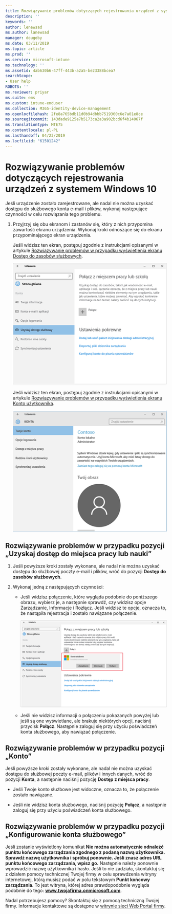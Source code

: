 ```yaml
---
title: Rozwiązywanie problemów dotyczących rejestrowania urządzeń z systemem Windows 10 | Microsoft Docs
description: ''
keywords: ''
author: lenewsad
ms.author: lanewsad
manager: dougeby
ms.date: 03/11/2019
ms.topic: article
ms.prod: ''
ms.service: microsoft-intune
ms.technology: ''
ms.assetid: 4ab630b6-47ff-443b-a2a5-be23388bcea7
searchScope:
- User help
ROBOTS: ''
ms.reviewer: priyar
ms.suite: ems
ms.custom: intune-enduser
ms.collection: M365-identity-device-management
ms.openlocfilehash: 2fe8a765bdb11d0b94dbbb7519360c6e7a01e8ce
ms.sourcegitcommit: 143dade9125e7b5173ca2a3a902bcd6f4b14067f
ms.translationtype: MTE75
ms.contentlocale: pl-PL
ms.lasthandoff: 04/23/2019
ms.locfileid: "61501242"
---
```

# <a name="troubleshoot-your-windows-10-device-enrollment"></a>Rozwiązywanie problemów dotyczących rejestrowania urządzeń z systemem Windows 10
Jeśli urządzenie zostało zarejestrowane, ale nadal nie można uzyskać dostępu do służbowego konta e-mail i plików, wykonaj następujące czynności w celu rozwiązania tego problemu.  

1.  Przyjrzyj się obu ekranom i zastanów się, który z nich przypomina zawartość ekranu urządzenia. Wykonaj kroki odnoszące się do ekranu przypominającego ekran urządzenia.

    Jeśli widzisz ten ekran, postępuj zgodnie z instrukcjami opisanymi w artykule [Rozwiązywanie problemów w przypadku wyświetlenia ekranu Dostęp do zasobów służbowych](#troubleshooting-steps-to-follow-if-you-see-access-work-or-school).

    ![settings-accounts-access-work-or-school](./media/w10-enroll-rs1-connect-to-work-or-school.png)

    Jeśli widzisz ten ekran, postępuj zgodnie z instrukcjami opisanymi w artykule [Rozwiązywanie problemów w przypadku wyświetlenia ekranu Konto użytkownika](#troubleshooting-steps-to-follow-if-you-see-your-account).

    ![settings-accounts-your-account](./media/W10-enroll-2-accounts-your-account.png)

## <a name="troubleshooting-steps-to-follow-if-you-see-access-work-or-school"></a>Rozwiązywanie problemów w przypadku pozycji „Uzyskaj dostęp do miejsca pracy lub nauki”

1. Jeśli powyższe kroki zostały wykonane, ale nadal nie można uzyskać dostępu do służbowej poczty e-mail i plików, wróć do pozycji **Dostęp do zasobów służbowych**.

2. Wykonaj jedną z następujących czynności:

   - Jeśli widzisz połączenie, które wygląda podobnie do poniższego obrazu, wybierz je, a następnie sprawdź, czy widzisz opcje Zarządzanie, Informacje i Rozłącz. Jeśli widzisz te opcje, oznacza to, że nastąpiła rejestracja i zostało nawiązane połączenie.

     ![validate-successful-enrollment](./media/w10-enroll-rs1-validate-successful-enrollment.png)

   - Jeśli nie widzisz informacji o połączeniu pokazanych powyżej lub jeśli są one wyświetlane, ale brakuje niektórych opcji, naciśnij przycisk **Połącz**. Następnie zaloguj się przy użyciu poświadczeń konta służbowego, aby nawiązać połączenie.  

## <a name="troubleshooting-steps-to-follow-if-you-see-your-account"></a>Rozwiązywanie problemów w przypadku pozycji „Konto”

Jeśli powyższe kroki zostały wykonane, ale nadal nie można uzyskać dostępu do służbowej poczty e-mail, plików i innych danych, wróć do pozycji **Konta**, a następnie naciśnij pozycję **Dostęp z miejsca pracy**.

- Jeśli Twoje konto służbowe jest widoczne, oznacza to, że połączenie zostało nawiązane.  

- Jeśli nie widzisz konta służbowego, naciśnij pozycję **Połącz**, a następnie zaloguj się przy użyciu poświadczeń konta służbowego.

## <a name="troubleshooting-steps-to-follow-if-you-see-set-up-a-work-or-school-account"></a>Rozwiązywanie problemów w przypadku pozycji „Konfigurowanie konta służbowego”

Jeśli zostanie wyświetlony komunikat <strong>Nie można automatycznie odnaleźć punktu końcowego zarządzania zgodnego z podaną nazwą użytkownika. Sprawdź nazwę użytkownika i spróbuj ponownie. Jeśli znasz adres URL punktu końcowego zarządzania, wpisz go.</strong> Następnie należy ponownie wprowadzić nazwę użytkownika i hasło. Jeśli to nie zadziała, skontaktuj się z działem pomocy technicznej Twojej firmy w celu sprawdzenia witryny internetowej, którą musisz podać w polu tekstowym <strong>Punkt końcowy zarządzania</strong>. To jest witryna, której adres prawdopodobnie wygląda podobnie do tego: <strong>www.twojafirma.onmicrosoft.com</strong>.

Nadal potrzebujesz pomocy? Skontaktuj się z pomocą techniczną Twojej firmy. Informacje kontaktowe są dostępne w [witrynie sieci Web Portal firmy](https://go.microsoft.com/fwlink/?linkid=2010980).
